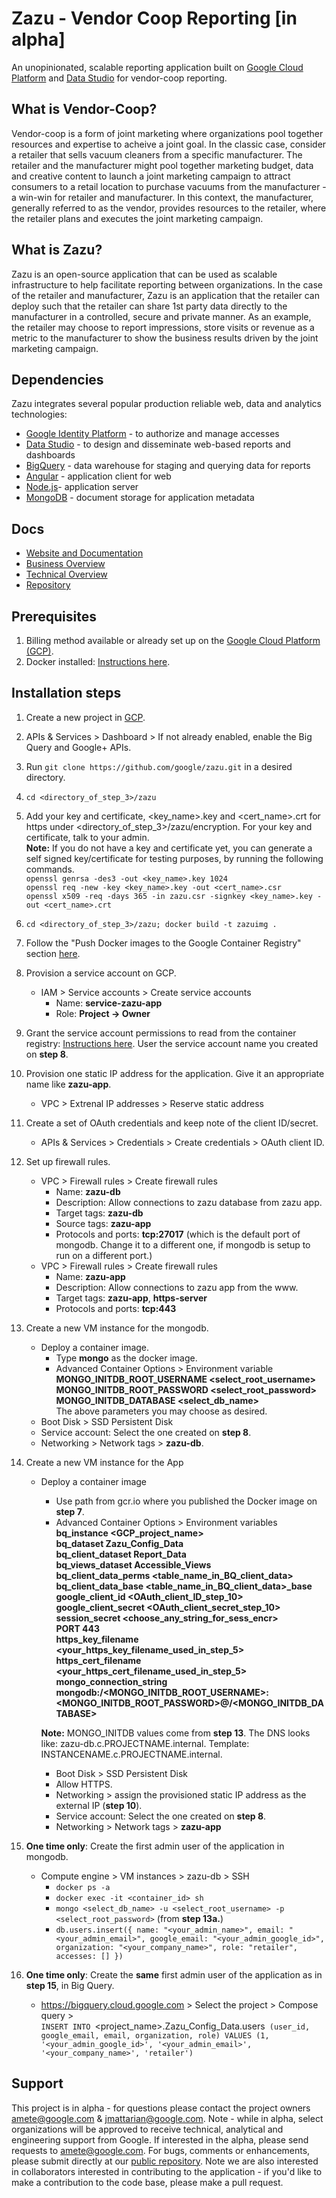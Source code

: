 # Zazu - Vendor Coop Reporting [in alpha]
An unopinionated, scalable reporting application built on [Google Cloud Platform](http://nodejs.org) and [Data Studio](https://www.google.com/analytics/data-studio/) for vendor-coop reporting.

## What is Vendor-Coop?
Vendor-coop is a form of joint marketing where organizations pool together resources and expertise to acheive a joint goal.  In the classic case, consider a retailer that sells vacuum cleaners from a specific manufacturer.  The retailer and the manufacturer might pool together marketing budget, data and creative content to launch a joint marketing campaign to attract consumers to a retail location to purchase vacuums from the manufacturer - a win-win for retailer and manufacturer.  In this context, the manufacturer, generally referred to as the vendor, provides resources to the retailer, where the retailer plans and executes the joint marketing campaign.

## What is Zazu?
Zazu is an open-source application that can be used as scalable infrastructure to help facilitate reporting between organizations.  In the case of the retailer and manufacturer, Zazu is an application that the retailer can deploy such that the retailer can share 1st party data directly to the manufacturer in a controlled, secure and private manner.  As an example, the retailer may choose to report impressions, store visits or revenue as a metric to the manufacturer to show the business results driven by the joint marketing campaign.

## Dependencies

Zazu integrates several popular production reliable web, data and analytics technologies:

  * [Google Identity Platform](https://developers.google.com/identity/) - to authorize and manage accesses
  * [Data Studio](https://www.google.com/analytics/data-studio/) - to design and disseminate web-based reports and dashboards
  * [BigQuery](https://cloud.google.com/bigquery/) - data warehouse for staging and querying data for reports
  * [Angular](https://angular.io/) - application client for web
  * [Node.js](https://nodejs.org/en/)- application server
  * [MongoDB](https://www.mongodb.com/) - document storage for application metadata

## Docs

  * [Website and Documentation](http://zazu.report/)
  * [Business Overview](https://docs.google.com/presentation/d/1_ZW2Kz-lv_G8oUCE2D1-2inUHJymkzQ7oCni5LXZl5M/edit#slide=id.g363d74ec1e_0_45)  
  * [Technical Overview](https://docs.google.com/presentation/d/1DOwl_EesvlmE_FSkgWWXBwvMYIcrJJ3e5g5JHzfIefU/edit#slide=id.g363d74ec1e_0_45)   
  * [Repository](https://github.com/google/zazu)

## Prerequisites

1. Billing method available or already set up on the [Google Cloud Platform (GCP)](https://pantheon.corp.google.com/billing).
2. Docker installed: [Instructions here](https://docs.docker.com/install/).

## Installation steps
1. Create a new project in [GCP](https://console.cloud.google.com/home/dashboard).
2. APIs & Services > Dashboard > If not already enabled, enable the Big Query and Google+ APIs.
3. Run `git clone https://github.com/google/zazu.git` in a desired directory.
4. `cd <directory_of_step_3>/zazu`
5. Add your key and certificate, <key_name>.key and <cert_name>.crt for https under <directory_of_step_3>/zazu/encryption. For your key and certificate, talk to your admin.<br/>
   **Note:** If you do not have a key and certificate yet, you can generate a self signed key/certificate for testing purposes, by running the following commands.<br/>
            `openssl genrsa -des3 -out <key_name>.key 1024`<br/>
            `openssl req -new -key <key_name>.key -out <cert_name>.csr`<br/>
            `openssl x509 -req -days 365 -in zazu.csr -signkey <key_name>.key -out <cert_name>.crt`<br/>

6. `cd <directory_of_step_3>/zazu; docker build -t zazuimg .`
7. Follow the "Push Docker images to the Google Container Registry" section [here](https://cloud.google.com/container-registry/docs/pushing-and-pulling).
8. Provision a service account on GCP.
   - IAM > Service accounts > Create service accounts<br/>
     - Name: **service-zazu-app**<br/>
     - Role: **Project -> Owner**<br/>

9. Grant the service account permissions to read from the container registry: [Instructions here](https://cloud.google.com/container-registry/docs/access-control#granting_users_and_other_projects_access_to_a_registry). User the service account name you created on **step 8**.

10. Provision one static IP address for the application. Give it an appropriate name like **zazu-app**.
    - VPC > Extrenal IP addresses > Reserve static address<br/>

11. Create a set of OAuth credentials and keep note of the client ID/secret.
    - APIs & Services > Credentials > Create credentials > OAuth client ID.

12. Set up firewall rules.
    - VPC > Firewall rules > Create firewall rules
      - Name: **zazu-db**
      - Description: Allow connections to zazu database from zazu app.
      - Target tags: **zazu-db**
      - Source tags: **zazu-app**
      - Protocols and ports: **tcp:27017** (which is the default port of mongodb. Change it to a different one, if mongodb is setup to run on a different port.)
    - VPC > Firewall rules > Create firewall rules
      - Name: **zazu-app**
      - Description: Allow connections to zazu app from the www.
      - Target tags: **zazu-app**, **https-server**
      - Protocols and ports: **tcp:443**

13. Create a new VM instance for the mongodb.
    - Deploy a container image.
      - Type **mongo** as the docker image.
      - Advanced Container Options > Environment variable<br/>
        **MONGO_INITDB_ROOT_USERNAME <select_root_username>**<br/>
        **MONGO_INITDB_ROOT_PASSWORD <select_root_password>**<br/>
        **MONGO_INITDB_DATABASE <select_db_name>**<br/>
        The above parameters you may choose as desired.
    - Boot Disk > SSD Persistent Disk
    - Service account: Select the one created on **step 8**.
    - Networking > Network tags > **zazu-db**.

14. Create a new VM instance for the App
    - Deploy a container image
      - Use path from gcr.io where you published the Docker image on **step 7**.
      - Advanced Container Options > Environment variables
                  **bq_instance  <GCP_project_name>**<br/>
                  **bq_dataset   Zazu_Config_Data**<br/>
                  **bq_client_dataset  Report_Data**<br/>
                  **bq_views_dataset   Accessible_Views**<br/>
                  **bq_client_data_perms <table_name_in_BQ_client_data>**<br/>
                  **bq_client_data_base  <table_name_in_BQ_client_data>_base**<br/>
                  **google_client_id <OAuth_client_ID_step_10>**<br/>
                  **google_client_secret <OAuth_client_secret_step_10>**<br/>
                  **session_secret  <choose_any_string_for_sess_encr>**<br/>
			            **PORT   443**<br/>
                  **https_key_filename  <your_https_key_filename_used_in_step_5>**<br/>
                  **https_cert_filename  <your_https_cert_filename_used_in_step_5>**<br/>
                  **mongo_connection_string mongodb:/<MONGO_INITDB_ROOT_USERNAME>:<MONGO_INITDB_ROOT_PASSWORD>@<DNS>/<MONGO_INITDB_DATABASE>**<br/>

      **Note:** MONGO_INITDB values come from **step 13**. The DNS looks like: zazu-db.c.PROJECTNAME.internal. Template: INSTANCENAME.c.PROJECTNAME.internal.<br/>

      - Boot Disk > SSD Persistent Disk
      - Allow HTTPS.
      - Networking > assign the provisioned static IP address as the external IP (**step 10**).
      - Service account: Select the one created on **step 8**.
      - Networking > Network tags > **zazu-app**

15. **One time only**: Create the first admin user of the application in mongodb.
    - Compute engine > VM instances > zazu-db > SSH
      - `docker ps -a`
      - `docker exec -it <container_id> sh`
      - `mongo <select_db_name> -u <select_root_username> -p <select_root_password>` (from **step 13a.**)
      - `db.users.insert({ name: "<your_admin_name>", email: "<your_admin_email>", google_email: "<your_admin_google_id>", organization: "<your_company_name>", role: "retailer", accesses: [] })`

16. **One time only**: Create the **same** first admin user of the application as in **step 15**, in Big Query.
    - https://bigquery.cloud.google.com > Select the project > Compose query ><br/>
      `INSERT INTO `<project_name>.Zazu_Config_Data.users` (user_id, google_email, email, organization, role) VALUES (1, '<your_admin_google_id>', '<your_admin_email>', '<your_company_name>', 'retailer')`


## Support

This project is in alpha - for questions please contact the project owners amete@google.com & jmattarian@google.com.  Note - while in alpha, select organizations will be approved to receive technical, analytical and engineering support from Google.  If interested in the alpha, please send requests to amete@google.com. For bugs, comments or enhancements, please submit directly at our [public repository](https://github.com/google/zazu).  Note we are also interested in collaborators interested in contributing to the application - if you'd like to make a contribution to the code base, please make a pull request.
